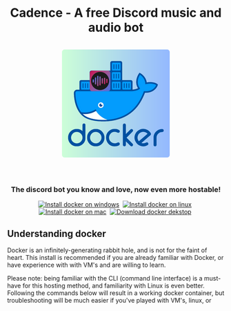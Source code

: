 <h1 align="center">
    <br>
    Cadence - A free Discord music and audio bot
    <br><br>
    <img src="docker-cadence-250px.png" alt="docker-cadence icon">
    <br><br>
</h1>

<h3 align="center">
    The discord bot you know and love, now even more hostable!
</h3>

<p align="center">
    <a href="https://docs.docker.com/desktop/install/windows-install/">
        <img src="https://img.shields.io/badge/Docker%20on%20windows-0150a2?style=for-the-badge&logo=windows&logoColor=white&labelColor=049cfc" alt="Install docker on windows"></a>&nbsp;
    <a href="https://docs.docker.com/engine/install/">
        <img src="https://img.shields.io/badge/Docker%20on%20linux-0150a2?style=for-the-badge&logo=linux&logoColor=white&labelColor=049cfc" alt="Install docker on linux"></a>&nbsp;
    <a href="https://docs.docker.com/desktop/install/mac-install/">
        <img src="https://img.shields.io/badge/Docker%20on%20macos-0150a2?style=for-the-badge&logo=apple&logoColor=white&labelColor=049cfc" alt="Install docker on mac"></a>&nbsp;
    <a href="https://docs.docker.com/get-docker/">
        <img src="https://img.shields.io/badge/Docker%20Desktop-0150a2?style=for-the-badge&logo=docker&logoColor=white&labelColor=049cfc" alt="Download docker dekstop"></a>&nbsp;
    </a>
</p>

## Understanding docker

Docker is an infinitely-generating rabbit hole, and is not for the faint of heart. This install is recommended if you are already familiar with Docker, or have experience with with VM's and are willing to learn.

Please note: being familiar with the CLI (command line interface) is a must-have for this hosting method, and familiarity with Linux is even better. Following the commands below will result in a working docker container, but troubleshooting will be much easier if you've played with VM's, linux, or 
